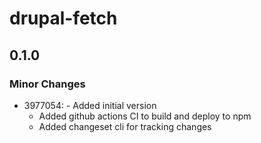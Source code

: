 # drupal-fetch

## 0.1.0

### Minor Changes

- 3977054: - Added initial version
  - Added github actions CI to build and deploy to npm
  - Added changeset cli for tracking changes
